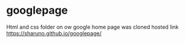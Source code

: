 # googlepage
Html and css folder on ow google home page was cloned
hosted link https://sharuno.github.io/googlepage/
